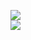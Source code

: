 [![](https://img.shields.io/badge/Made%20With-Github%20Spray-lightgrey.svg?style=for-the-badge&logo=github)](https://github.com/Annihil/github-spray#5167)  
[![](https://i.imgur.com/2DrTn0Z.gif)](https://github.com/Annihil/github-spray)